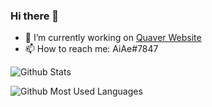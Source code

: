 ### Hi there 👋

- 🔭 I’m currently working on [Quaver Website](https://github.com/Quaver/Quaver.Website)
- 📫 How to reach me: AiAe#7847

![Github Stats](https://github-readme-stats.vercel.app/api?username=aiae&show_icons=true&theme=dark)

![Github Most Used Languages](https://github-readme-stats.vercel.app/api/top-langs/?username=aiae&layout=compact&theme=dark)

<!--
**AiAe/AiAe** is a ✨ _special_ ✨ repository because its `README.md` (this file) appears on your GitHub profile.

Here are some ideas to get you started:

- 🔭 I’m currently working on ...
- 🌱 I’m currently learning ...
- 👯 I’m looking to collaborate on ...
- 🤔 I’m looking for help with ...
- 💬 Ask me about ...
- 📫 How to reach me: ...
- 😄 Pronouns: ...
- ⚡ Fun fact: ...
-->
